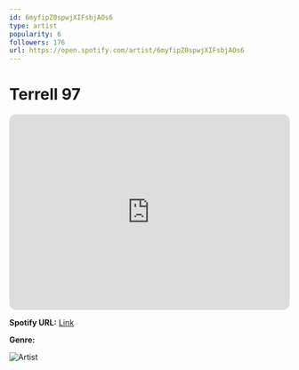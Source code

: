 ```yaml
---
id: 6myfipZ0spwjXIFsbjAOs6
type: artist
popularity: 6
followers: 176
url: https://open.spotify.com/artist/6myfipZ0spwjXIFsbjAOs6
---
```

# Terrell 97

<iframe style="border-radius:12px" src="https://open.spotify.com/embed/artist/6myfipZ0spwjXIFsbjAOs6" width="100%" height="352" frameBorder="0" allowfullscreen="" allow="autoplay; clipboard-write; encrypted-media; fullscreen; picture-in-picture" loading="lazy"></iframe>

**Spotify URL:** [Link](https://open.spotify.com/artist/6myfipZ0spwjXIFsbjAOs6)

**Genre:** 

![Artist](https://i.scdn.co/image/ab6761610000e5ebabd6799d7651df936362cc86)
